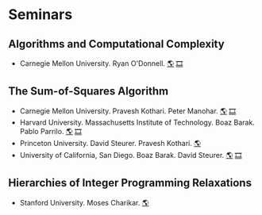 # Seminars

## Algorithms and Computational Complexity
- Carnegie Mellon University. Ryan O'Donnell.
[:earth_americas:](https://www.cs.cmu.edu/~15751/)
[:film_strip:](https://www.diderot.one/courses/28)

## The Sum-of-Squares Algorithm
- Carnegie Mellon University. Pravesh Kothari. Peter Manohar.
[:earth_americas:](https://www.cs.cmu.edu/~praveshk/sosseminar/sosseminar.html)
[:film_strip:](https://www.diderot.one/courses/58)
- Harvard University. Massachusetts Institute of Technology. Boaz Barak. Pablo Parrilo.
[:earth_americas:](https://www.boazbarak.org/sos/)
[:film_strip:](https://www.youtube.com/playlist?list=PL_b4B2IWlal1epxrr6f1E8kKkuBTCati5)
- Princeton University. David Steurer. Pravesh Kothari.
[:earth_americas:](https://sos16.dsteurer.org/)
- University of California, San Diego. Boaz Barak. David Steurer.
[:earth_americas:](https://cseweb.ucsd.edu//~slovett/workshops/sum-of-squares-2017/schedule.html)
[:film_strip:](https://cseweb.ucsd.edu//~slovett/workshops/sum-of-squares-2017/schedule.html)

## Hierarchies of Integer Programming Relaxations
- Stanford University. Moses Charikar.
[:earth_americas:](http://web.stanford.edu/class/cs369h/)
